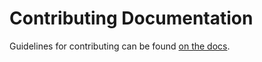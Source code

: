 # Contributing Documentation

Guidelines for contributing can be found [on the docs](https://mcforge.readthedocs.io/en/stable/styleguide/).
